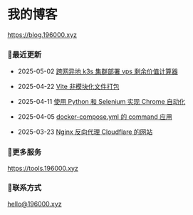 # 我的博客

https://blog.196000.xyz


### 📢最近更新

<!-- blog start -->
- 2025-05-02 [跨网异地 k3s 集群部署 vps 剩余价值计算器](https://blog.196000.xyz/2025/2025-05-01-develop-k3s-vps-jsq.html)

- 2025-04-22 [Vite 非模块化文件打包](https://blog.196000.xyz/2025/2025-04-22-develop-vite-packaging-css-js.html)

- 2025-04-11 [使用 Python 和 Selenium 实现 Chrome 自动化](https://blog.196000.xyz/2025/2025-04-11-develop-python-selenium-chrome.html)

- 2025-04-05 [docker-compose.yml 的 command 应用](https://blog.196000.xyz/2025/2025-04-05-develop-docker-compose-command.html)

- 2025-03-23 [Nginx 反向代理 Cloudflare 的网站](https://blog.196000.xyz/2025/2025-03-23-develop-nginx-proxy-cloudflare.html)
<!-- blog end -->

### 🔨更多服务

https://tools.196000.xyz


### 📧联系方式

[hello@196000.xyz](mailto:hello@196000.xyz)


